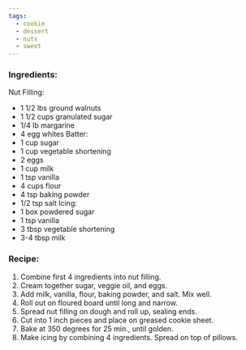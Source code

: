 ```yaml
---
tags:
  - cookie
  - dessert
  - nuts
  - sweet
---
```

### Ingredients:
Nut Filling:
- 1 1/2 lbs ground walnuts
- 1 1/2 cups granulated sugar
- 1/4 lb margarine
- 4 egg whites
Batter:
- 1 cup sugar
- 1 cup vegetable shortening
- 2 eggs
- 1 cup milk
- 1 tsp vanilla
- 4 cups flour
- 4 tsp baking powder
- 1/2 tsp salt
Icing: 
- 1 box powdered sugar
- 1 tsp vanilla
- 3 tbsp vegetable shortening
- 3-4 tbsp milk 

### Recipe:
1. Combine first 4 ingredients into nut filling.
2. Cream together sugar, veggie oil, and eggs.
3. Add milk, vanilla, flour, baking powder, and salt. Mix well.
4. Roll out on floured board until long and narrow. 
5. Spread nut filling on dough and roll up, sealing ends. 
6. Cut into 1 inch pieces and place on greased cookie sheet. 
7. Bake at 350 degrees for 25 min., until golden.
8. Make icing by combining 4 ingredients. Spread on top of pillows. 
